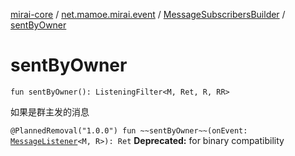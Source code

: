 [mirai-core](../../index.md) / [net.mamoe.mirai.event](../index.md) / [MessageSubscribersBuilder](index.md) / [sentByOwner](./sent-by-owner.md)

# sentByOwner

`fun sentByOwner(): ListeningFilter<M, Ret, R, RR>`

如果是群主发的消息

`@PlannedRemoval("1.0.0") fun ~~sentByOwner~~(onEvent: `[`MessageListener`](../-message-listener.md)`<M, R>): Ret`
**Deprecated:** for binary compatibility

